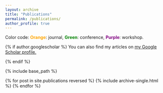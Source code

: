 ```yaml
---
layout: archive
title: "Publications"
permalink: /publications/
author_profile: true
---
```


Color code: <strong><font color="orange">Orange</font></strong>: journal, <strong><font color="green">Green</font></strong>: conference, <strong><font color="purple">Purple</font></strong>: workshop.

{% if author.googlescholar %}
  You can also find my articles on <u><a href="{{author.googlescholar}}">my Google Scholar profile</a>.</u>

{% endif %}

{% include base_path %}

{% for post in site.publications reversed %}
  {% include archive-single.html %}
{% endfor %}
